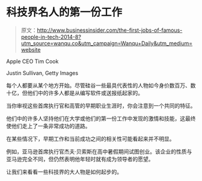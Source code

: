 # 科技界名人的第一份工作

> 原文：<http://www.businessinsider.com/the-first-jobs-of-famous-people-in-tech-2014-8?utm_source=wanqu.co&utm_campaign=Wanqu+Daily&utm_medium=website>

[](https://i.insider.com/53baf1436bb3f71605ef3441?width=1200format=jpeg&auto=webp) Apple CEO Tim Cook

Justin Sullivan, Getty Images

每个人都要从某个地方开始。尽管硅谷一些最具代表性的人物如今身价数百万、数十亿，但他们中的许多人都是从编写软件或送报纸起家的。

当你审视这些首席执行官和高管的早期职业生涯时，你会注意到一个共同的特征。

他们中的许多人坚持他们在大学或他们的第一份工作中发现的激情和技能，这最终使他们走上了一条非常成功的道路。

在某些情况下，早期工作和当前成功之间的相关性可能看起来并不明显。

例如，亚马逊首席执行官杰夫·贝索斯在高中暑假期间试图创业。该企业的性质与亚马逊完全不同，但仍然表明他年轻时就有成为领导者的愿望。

让我们来看看一些科技界的大人物是如何起步的。